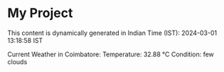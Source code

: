 # My Project

This content is dynamically generated in Indian Time (IST): 2024-03-01 13:18:58 IST


Current Weather in Coimbatore:
Temperature: 32.88 °C
Condition: few clouds
